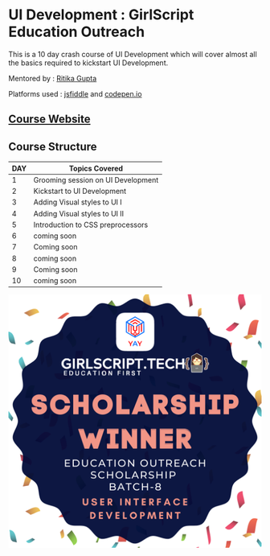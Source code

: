 # UI Development : GirlScript Education Outreach

This is a 10 day crash course of UI Development which will cover almost all the basics required to kickstart UI Development.

Mentored by : [Ritika Gupta](https://www.linkedin.com/in/gritika1906/)

Platforms used : [jsfiddle](https://jsfiddle.net/) and [codepen.io](https://codepen.io/collection/AQPkmq )

## [Course Website]( )

## Course Structure

DAY | Topics Covered 
--- | --- 
1 | Grooming session on UI Development
2 | Kickstart to UI Development
3 | Adding Visual styles to UI I 
4 | Adding Visual styles to UI II
5 | Introduction to CSS preprocessors
6 | coming soon 
7 | Coming soon 
8 | coming soon 
9 | Coming soon 
10 | coming soon 
 

![logo](logo.png)
